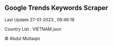 

## Google Trends Keywords Scraper 
 
Last Update 27-01-2023 , 09:46:18

Country List :
VIETNAM.json



© Abdul Muttaqin 
